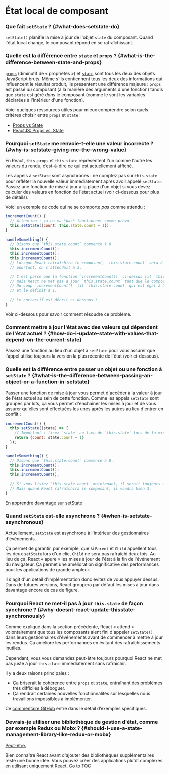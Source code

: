
# État local de composant


### Que fait `setState` ? {#what-does-setstate-do}

`setState()` planifie la mise à jour de l'objet `state` du composant. Quand l'état local change, le composant répond en se rafraîchissant.

### Quelle est la différence entre `state` et `props` ? {#what-is-the-difference-between-state-and-props}

[`props`](./components-and-props.html) (diminutif de « propriétés ») et [`state`](./state-and-lifecycle.html) sont tous les deux des objets JavaScript bruts. Même s'ils contiennent tous les deux des informations qui influencent le résultat produit, ils présentent une différence majeure : `props` est passé *au* composant (à la manière des arguments d'une fonction) tandis que `state` est géré *dans* le composant (comme le sont les variables déclarées à l'intérieur d'une fonction).

Voici quelques ressources utiles pour mieux comprendre selon quels critères choisir entre `props` et `state` :
* [Props vs State](https://github.com/uberVU/react-guide/blob/master/props-vs-state.md)
* [ReactJS: Props vs. State](https://lucybain.com/blog/2016/react-state-vs-pros/)

### Pourquoi `setState` me renvoie-t-elle une valeur incorrecte ? {#why-is-setstate-giving-me-the-wrong-value}

En React, `this.props` et `this.state` représentent l'un comme l'autre les valeurs du rendu, c’est-à-dire ce qui est actuellement affiché.

Les appels à `setState` sont asynchrones : ne comptez pas sur `this.state` pour refléter la nouvelle valeur immédiatement après avoir appelé `setState`. Passez une fonction de mise à jour à la place d'un objet si vous devez calculer des valeurs en fonction de l'état actuel (voir ci-dessous pour plus de détails).

Voici un exemple de code qui ne se comporte *pas* comme attendu :

```jsx
incrementCount() {
  // Attention : ça ne va *pas* fonctionner comme prévu.
  this.setState({count: this.state.count + 1});
}

handleSomething() {
  // Disons que `this.state.count` commence à 0.
  this.incrementCount();
  this.incrementCount();
  this.incrementCount();
  // Lorsque React rafraîchira le composant, `this.state.count` sera à 1,
  // pourtant, on s'attendait à 3.

  // C'est parce que la fonction `incrementCount()` ci-dessus lit `this.state.count`,
  // mais React ne met pas à jour `this.state.count` tant que le composant n'est pas rafraîchi.
  // Du coup `incrementCount()` lit `this.state.count` qui est égal à 0 à chaque fois,
  // et le définit à 1.

  // Le correctif est décrit ci-dessous !
}
```

Voir ci-dessous pour savoir comment résoudre ce problème.

### Comment mettre à jour l'état avec des valeurs qui dépendent de l'état actuel ? {#how-do-i-update-state-with-values-that-depend-on-the-current-state}

Passez une fonction au lieu d'un objet à `setState` pour vous assurer que l'appel utilise toujours la version la plus récente de l'état (voir ci-dessous).

### Quelle est la différence entre passer un objet ou une fonction à `setState` ? {#what-is-the-difference-between-passing-an-object-or-a-function-in-setstate}

Passer une fonction de mise à jour vous permet d'accéder à la valeur à jour de l'état actuel au sein de cette fonction. Comme les appels `setState` sont groupés par lots, ça vous permet d'enchaîner les mises à jour et de vous assurer qu'elles sont effectuées les unes après les autres au lieu d'entrer en conflit :

```jsx
incrementCount() {
  this.setState((state) => {
    // Important : lisez `state` au lieu de `this.state` lors de la mise à jour.
    return {count: state.count + 1}
  });
}

handleSomething() {
  // Disons que `this.state.count` commence à 0.
  this.incrementCount();
  this.incrementCount();
  this.incrementCount();

  // Si vous lisiez `this.state.count` maintenant, il serait toujours à 0.
  // Mais quand React rafraîchira le composant, il vaudra bien 3.
}
```

[En apprendre davantage sur setState](./react-component.html#setstate)

### Quand `setState` est-elle asynchrone ? {#when-is-setstate-asynchronous}

Actuellement, `setState` est asynchrone à l'intérieur des gestionnaires d'événements.

Ça permet de garantir, par exemple, que si `Parent` et `Child` appellent tous les deux `setState` lors d'un clic, `Child` ne sera pas rafraîchi deux fois. Au lieu de ça, React « apure » les mises à jour de l'état à la fin de l'événement du navigateur. Ça permet une amélioration significative des performances pour les applications de grande ampleur.

Il s'agit d'un détail d'implémentation donc évitez de vous appuyer dessus. Dans de futures versions, React groupera par défaut les mises à jour dans davantage encore de cas de figure.

### Pourquoi React ne met-il pas à jour `this.state` de façon synchrone ? {#why-doesnt-react-update-thisstate-synchronously}

Comme expliqué dans la section précédente, React « attend » volontairement que tous les composants aient fini d'appeler `setState()` dans leurs gestionnaires d'événements avant de commencer à mettre à jour les rendus. Ça améliore les performances en évitant des rafraîchissements inutiles.

Cependant, vous vous demandez peut-être toujours pourquoi React ne met pas juste à jour `this.state` immédiatement sans rafraîchir.

Il y a deux raisons principales :

* Ça briserait la cohérence entre `props` et `state`, entraînant des problèmes très difficiles à déboguer.
* Ça rendrait certaines nouvelles fonctionnalités sur lesquelles nous travaillons impossibles à implémenter.

Ce [commentaire GitHub](https://github.com/facebook/react/issues/11527#issuecomment-360199710) entre dans le détail d’exemples spécifiques.

### Devrais-je utiliser une bibliothèque de gestion d'état, comme par exemple Redux ou Mobx ? {#should-i-use-a-state-management-library-like-redux-or-mobx}

[Peut-être.](https://redux.js.org/faq/general#when-should-i-use-redux)

Bien connaître React avant d'ajouter des bibliothèques supplémentaires reste une bonne idée. Vous pouvez créer des applications plutôt complexes en utilisant uniquement React.
<span style="float: footnote;"><a href="./index.html#toc">Go to TOC</a></span>
